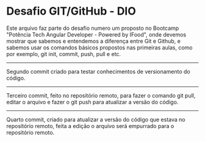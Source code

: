 # Desafio GIT/GitHub - DIO

Este arquivo faz parte do desafio numero um proposto no Bootcamp "Potência Tech Angular Developer - Powered by IFood", onde devemos mostrar que sabemos e entendemos a diferença entre Git e Github, e sabemos usar os comandos básicos propostos nas primeiras aulas, como por exemplo, git init, commit, push,  pull e etc.

____

Segundo commit criado para testar conhecimentos de versionamento do código.

----

Terceiro commit, feito no repositório remoto, para fazer o comando git pull, editar o arquivo e fazer o git push para atualizar a versão do código.

----

Quarto commit, criado para atualizar a versão do código que estava no repositório remoto, feita a edição o arquivo será empurrado para o repositório remoto.
